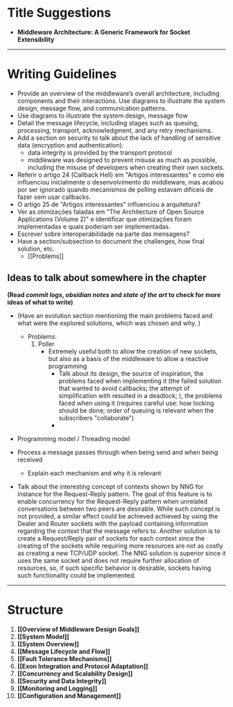 # Title Suggestions

- **Middleware Architecture: A Generic Framework for Socket Extensibility**

---
# Writing Guidelines

- Provide an overview of the middleware’s overall architecture, including components and their interactions. Use diagrams to illustrate the system design, message flow, and communication patterns.
- Use diagrams to illustrate the system design, message flow
- Detail the message lifecycle, including stages such as queuing, processing, transport, acknowledgment, and any retry mechanisms.
- Add a section on security to talk about the lack of handling of sensitive data (encryption and authentication). 
	- data integrity is provided by the transport protocol
	- middleware was designed to prevent misuse as much as possible, including the misuse of developers when creating their own sockets.
- Referir o artigo 24 (Callback Hell) em "Artigos interessantes" e como ele influenciou inicialmente o desenvolvimento do middleware, mas acabou por ser ignorado quando mecanismos de polling estavam difíceis de fazer sem usar callbacks.
- O artigo 25 de "Artigos interessantes" influenciou a arquitetura?
- Ver as otimizações faladas em "The Architecture of Open Source Applications (Volume 2)" e identificar que otimizações foram implementadas e quais poderiam ser implementadas.
- Escrever sobre interoperabilidade na parte das mensagens?
- Have a section/subsection to document the challenges, how final solution, etc.
	- [[Problems]]
## Ideas to talk about somewhere in the chapter
**(Read *commit logs*, *obsidian notes* and *state of the art* to check for more ideas of what to write)**

- (Have an evolution section mentioning the main problems faced and what were the explored solutions, which was chosen and why.  )
	- Problems:
		1. Poller
			- Extremely useful both to allow the creation of new sockets, but also as a basis of the middleware to allow a reactive programming
				- Talk about its design, the source of inspiration, the problems faced when implementing it (the failed solution that wanted to avoid callbacks; the attempt of simplification with resulted in a deadlock; ), the problems faced when using it (requires careful use: how locking should be done; order of queuing is relevant when the subscribers "collaborate")
				- 

- Programming model / Threading model
- Process a message passes through when being send and when being received
	- Explain each mechanism and why it is relevant


- Talk about the interesting concept of contexts shown by NNG for instance for the Request-Reply pattern. The goal of this feature is to enable concurrency for the Request-Reply pattern when unrelated conversations between two peers are desirable. While such concept is not provided, a similar effect could be achieved achieved by using the Dealer and Router sockets with the payload containing information regarding the context that the message refers to. Another solution is to create a Request/Reply pair of sockets for each context since the creating of the sockets while requiring more resources are not as costly as creating a new TCP/UDP socket. The NNG solution is superior since it uses the same socket and does not require further allocation of resources, so, if such specific behavior is desirable, sockets having such functionality could be implemented. 

---

# Structure

1. **[[Overview of Middleware Design Goals]]**
2. **[[System Model]]**
3. **[[System Overview]]**
4. **[[Message Lifecycle and Flow]]**
5. **[[Fault Tolerance Mechanisms]]**
6. **[[Exon Integration and Protocol Adaptation]]**
7. **[[Concurrency and Scalability Design]]**
8. **[[Security and Data Integrity]]**
9. **[[Monitoring and Logging]]**
10. **[[Configuration and Management]]**

